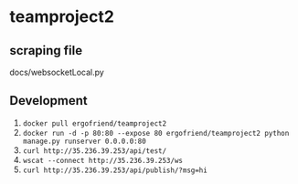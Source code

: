 # teamproject2

## scraping file

docs/websocketLocal.py

## Development

1. `docker pull ergofriend/teamproject2`
2. `docker run -d -p 80:80 --expose 80 ergofriend/teamproject2 python manage.py runserver 0.0.0.0:80`
3. `curl http://35.236.39.253/api/test/`
4. `wscat --connect http://35.236.39.253/ws`
5. `curl http://35.236.39.253/api/publish/?msg=hi`
